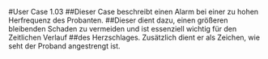#User Case 1.03
##Dieser Case beschreibt einen Alarm bei einer zu hohen Herfrequenz des Probanten. 
##Dieser dient dazu, einen größeren bleibenden Schaden zu vermeiden und ist essenziell wichtig für den Zeitlichen Verlauf 
##des Herzschlages. Zusätzlich dient er als Zeichen, wie seht der Proband angestrengt ist. 
